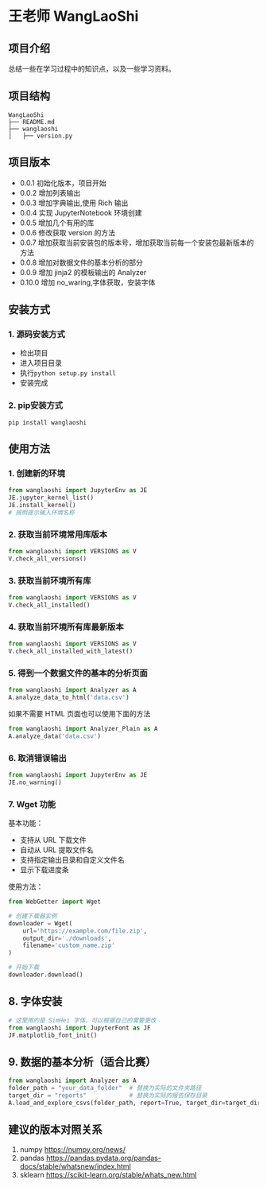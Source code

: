 # 王老师 WangLaoShi

## 项目介绍

总结一些在学习过程中的知识点，以及一些学习资料。

## 项目结构

```
WangLaoShi
├── README.md
├── wanglaoshi
│   ├── version.py
```

## 项目版本

- 0.0.1 初始化版本，项目开始
- 0.0.2 增加列表输出
- 0.0.3 增加字典输出,使用 Rich 输出
- 0.0.4 实现 JupyterNotebook 环境创建
- 0.0.5 增加几个有用的库
- 0.0.6 修改获取 version 的方法
- 0.0.7 增加获取当前安装包的版本号，增加获取当前每一个安装包最新版本的方法
- 0.0.8 增加对数据文件的基本分析的部分
- 0.0.9 增加 jinja2 的模板输出的 Analyzer
- 0.10.0 增加 no_waring,字体获取，安装字体

## 安装方式

### 1. 源码安装方式

* 检出项目
* 进入项目目录
* 执行`python setup.py install`
* 安装完成

### 2. pip安装方式

```shell
pip install wanglaoshi
```

## 使用方法

### 1. 创建新的环境
    
```python
from wanglaoshi import JupyterEnv as JE
JE.jupyter_kernel_list()
JE.install_kernel()
# 按照提示输入环境名称
```
### 2. 获取当前环境常用库版本
    
```python
from wanglaoshi import VERSIONS as V
V.check_all_versions()
```
### 3. 获取当前环境所有库

```python
from wanglaoshi import VERSIONS as V
V.check_all_installed()
```
### 4. 获取当前环境所有库最新版本

```python
from wanglaoshi import VERSIONS as V
V.check_all_installed_with_latest()
```

### 5. 得到一个数据文件的基本的分析页面

```python
from wanglaoshi import Analyzer as A
A.analyze_data_to_html('data.csv')
```

如果不需要 HTML 页面也可以使用下面的方法

```python
from wanglaoshi import Analyzer_Plain as A
A.analyze_data('data.csv')
```

### 6. 取消错误输出

```python
from wanglaoshi import JupyterEnv as JE
JE.no_warning()
```

### 7. Wget 功能

基本功能：
 - 支持从 URL 下载文件
 - 自动从 URL 提取文件名
 - 支持指定输出目录和自定义文件名
 - 显示下载进度条

使用方法：

```python
from WebGetter import Wget

# 创建下载器实例
downloader = Wget(
    url='https://example.com/file.zip',
    output_dir='./downloads',
    filename='custom_name.zip'
)

# 开始下载
downloader.download()
```

## 8. 字体安装

```python
# 这里用的是 SimHei 字体，可以根据自己的需要更改
from wanglaoshi import JupyterFont as JF
JF.matplotlib_font_init()
```

## 9. 数据的基本分析（适合比赛）

```python
from wanglaoshi import Analyzer as A
folder_path = "your_data_folder"  # 替换为实际的文件夹路径
target_dir = "reports"            # 替换为实际的报告保存目录
A.load_and_explore_csvs(folder_path, report=True, target_dir=target_dir)
```

## 建议的版本对照关系

1. numpy https://numpy.org/news/
2. pandas https://pandas.pydata.org/pandas-docs/stable/whatsnew/index.html
3. sklearn https://scikit-learn.org/stable/whats_new.html
